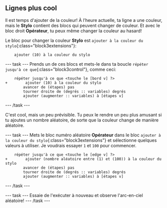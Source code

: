 ## Lignes plus cool

Il est temps d'ajouter de la couleur! À l’heure actuelle, ta ligne a une couleur, mais le **Stylo** contient des blocs qui peuvent changer de couleur. Et avec le bloc droit **Opérateur**, tu peux même changer la couleur au hasard!

Le bloc pour changer la couleur **Stylo** est `ajouter à la couleur du stylo`{:class="block3extensions"}:

```blocks3
    ajouter (10) à la couleur du stylo
```

--- task --- Prends un de ces blocs et mets-le dans ta boucle `répéter jusqu'à ce que`{:class="block3control"}, comme ceci:

```blocks3
    répéter jusqu'à ce que <touche le [bord v] ?> 
+        ajouter (10) à la couleur du stylo
        avancer de (étapes) pas
        tourner droite de (degrés :: variables) degrés
        ajouter (augmenter :: variables) à [étapes v]
```

--- /task ---

C'est cool, mais un peu prévisible. Tu peux le rendre un peu plus amusant si tu ajoutes un nombre aléatoire, de sorte que la couleur change de manière aléatoire.

--- task --- Mets le bloc numéro aléatoire **Opérateur** dans le bloc `ajouter à la couleur du stylo`{:class="block3extensions"} et sélectionne quelques valeurs à utiliser. Je voudrais essayer `1` et `100` pour commencer.

```blocks3
    répéter jusqu'à ce que <touche le [edge v] ?> 
+        ajouter (nombre aléatoire entre (1) et (100)) à la couleur du stylo
        avancer de (étapes) pas
        tourner droite de (degrés :: variables) degrés
        ajouter (augmenter :: variables) à [étapes v]
```

--- /task ---

--- task --- Essaie de l'exécuter à nouveau et observe l'arc-en-ciel aléatoire! --- /task ---